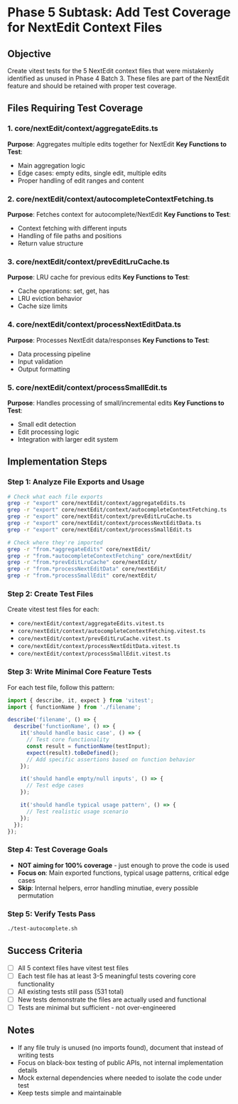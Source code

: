 # Phase 5 Subtask: Add Test Coverage for NextEdit Context Files

## Objective
Create vitest tests for the 5 NextEdit context files that were mistakenly identified as unused in Phase 4 Batch 3. These files are part of the NextEdit feature and should be retained with proper test coverage.

## Files Requiring Test Coverage

### 1. core/nextEdit/context/aggregateEdits.ts
**Purpose**: Aggregates multiple edits together for NextEdit
**Key Functions to Test**:
- Main aggregation logic
- Edge cases: empty edits, single edit, multiple edits
- Proper handling of edit ranges and content

### 2. core/nextEdit/context/autocompleteContextFetching.ts
**Purpose**: Fetches context for autocomplete/NextEdit
**Key Functions to Test**:
- Context fetching with different inputs
- Handling of file paths and positions
- Return value structure

### 3. core/nextEdit/context/prevEditLruCache.ts
**Purpose**: LRU cache for previous edits
**Key Functions to Test**:
- Cache operations: set, get, has
- LRU eviction behavior
- Cache size limits

### 4. core/nextEdit/context/processNextEditData.ts
**Purpose**: Processes NextEdit data/responses
**Key Functions to Test**:
- Data processing pipeline
- Input validation
- Output formatting

### 5. core/nextEdit/context/processSmallEdit.ts
**Purpose**: Handles processing of small/incremental edits
**Key Functions to Test**:
- Small edit detection
- Edit processing logic
- Integration with larger edit system

## Implementation Steps

### Step 1: Analyze File Exports and Usage
```bash
# Check what each file exports
grep -r "export" core/nextEdit/context/aggregateEdits.ts
grep -r "export" core/nextEdit/context/autocompleteContextFetching.ts
grep -r "export" core/nextEdit/context/prevEditLruCache.ts
grep -r "export" core/nextEdit/context/processNextEditData.ts
grep -r "export" core/nextEdit/context/processSmallEdit.ts

# Check where they're imported
grep -r "from.*aggregateEdits" core/nextEdit/
grep -r "from.*autocompleteContextFetching" core/nextEdit/
grep -r "from.*prevEditLruCache" core/nextEdit/
grep -r "from.*processNextEditData" core/nextEdit/
grep -r "from.*processSmallEdit" core/nextEdit/
```

### Step 2: Create Test Files
Create vitest test files for each:
- `core/nextEdit/context/aggregateEdits.vitest.ts`
- `core/nextEdit/context/autocompleteContextFetching.vitest.ts`
- `core/nextEdit/context/prevEditLruCache.vitest.ts`
- `core/nextEdit/context/processNextEditData.vitest.ts`
- `core/nextEdit/context/processSmallEdit.vitest.ts`

### Step 3: Write Minimal Core Feature Tests

For each test file, follow this pattern:

```typescript
import { describe, it, expect } from 'vitest';
import { functionName } from './filename';

describe('filename', () => {
  describe('functionName', () => {
    it('should handle basic case', () => {
      // Test core functionality
      const result = functionName(testInput);
      expect(result).toBeDefined();
      // Add specific assertions based on function behavior
    });

    it('should handle empty/null inputs', () => {
      // Test edge cases
    });

    it('should handle typical usage pattern', () => {
      // Test realistic usage scenario
    });
  });
});
```

### Step 4: Test Coverage Goals
- **NOT aiming for 100% coverage** - just enough to prove the code is used
- **Focus on**: Main exported functions, typical usage patterns, critical edge cases
- **Skip**: Internal helpers, error handling minutiae, every possible permutation

### Step 5: Verify Tests Pass
```bash
./test-autocomplete.sh
```

## Success Criteria
- [ ] All 5 context files have vitest test files
- [ ] Each test file has at least 3-5 meaningful tests covering core functionality
- [ ] All existing tests still pass (531 total)
- [ ] New tests demonstrate the files are actually used and functional
- [ ] Tests are minimal but sufficient - not over-engineered

## Notes
- If any file truly is unused (no imports found), document that instead of writing tests
- Focus on black-box testing of public APIs, not internal implementation details
- Mock external dependencies where needed to isolate the code under test
- Keep tests simple and maintainable